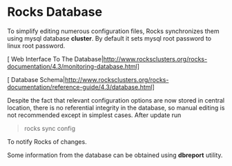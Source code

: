 # Rocks Database

To simplify editing numerous configuration files, Rocks synchronizes them using mysql database **cluster**. By default it sets mysql root password to linux root password. 

[ Web Interface To The Database|http://www.rocksclusters.org/rocks-documentation/4.3/monitoring-database.html]

[ Database Schema|http://www.rocksclusters.org/rocks-documentation/reference-guide/4.3/database.html]

Despite the fact that relevant configuration options are now stored in central location, there is no referential integrity in the database, so manual editing is not recommended except in simplest cases. After update run

>  rocks sync config

To notify Rocks of changes.

Some information from the database can be obtained using **dbreport** utility.
